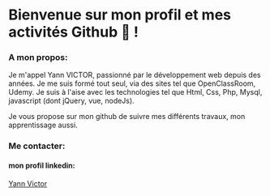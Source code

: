 # Bienvenue sur mon profil et mes activités Github 👋 !

### A mon propos:

Je m'appel Yann VICTOR, passionné par le développement web depuis des années. 
Je me suis formé tout seul, via des sites tel que OpenClassRoom, Udemy. Je suis à l'aise avec les technologies tel que Html, Css, Php, Mysql, javascript (dont jQuery, vue, nodeJs).

Je vous propose sur mon github de suivre mes différents travaux, mon apprentissage aussi.

### Me contacter:

#### mon profil linkedin: 
<a href="https://www.linkedin.com/in/yann-victor/ "> Yann Victor </a>

<!--
**nayb87/nayb87** is a ✨ _special_ ✨ repository because its `README.md` (this file) appears on your GitHub profile.

Here are some ideas to get you started:

- 🔭 I’m currently working on ...
- 🌱 I’m currently learning ...
- 👯 I’m looking to collaborate on ...
- 🤔 I’m looking for help with ...
- 💬 Ask me about ...
- 📫 How to reach me: ...
- 😄 Pronouns: ...
- ⚡ Fun fact: ...
-->
